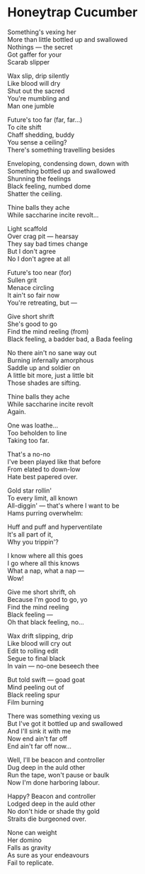 # Honeytrap Cucumber

Something's vexing her  
More than little bottled up and swallowed  
Nothings — the secret  
Got gaffer for your  
Scarab slipper  

Wax slip, drip silently  
Like blood will dry  
Shut out the sacred  
You're mumbling and  
Man one jumble  

Future's too far (far, far...)  
To cite shift  
Chaff shedding, buddy  
You sense a ceiling?  
There's something travelling besides  

Enveloping, condensing down, down with  
Something bottled up and swallowed  
Shunning the feelings  
Black feeling, numbed dome  
Shatter the ceiling.  

Thine balls they ache  
While saccharine incite revolt...  

Light scaffold  
Over crag pit — hearsay  
They say bad times change  
But I don't agree  
No I don't agree at all  

Future's too near (for)  
Sullen grit  
Menace circling  
It ain't so fair now  
You're retreating, but —  

Give short shrift  
She's good to go  
Find the mind reeling (from)  
Black feeling, a badder bad, a Bada feeling  

No there ain't no sane way out  
Burning infernally amorphous  
Saddle up and soldier on  
A little bit more, just a little bit  
Those shades are sifting.  

Thine balls they ache  
While saccharine incite revolt  
Again.  

One was loathe...  
Too beholden to line  
Taking too far.

That's a no-no  
I've been played like that before  
From elated to down-low  
Hate best papered over.

Gold star rollin'  
To every limit, all known  
All-diggin' — that's where I want to be  
Hams purring overwhelm:  

Huff and puff and hyperventilate  
It's all part of it,  
Why you trippin'?  

I know where all this goes  
I go where all this knows  
What a nap, what a nap —  
Wow!  

Give me short shrift, oh  
Because I'm good to go, yo  
Find the mind reeling  
Black feeling —  
Oh that black feeling, no...  

Wax drift slipping, drip  
Like blood will cry out  
Edit to rolling edit  
Segue to final black  
In vain — no-one beseech thee  

But told swift — goad goat  
Mind peeling out of  
Black reeling spur  
Film burning  

There was something vexing us  
But I've got it bottled up and swallowed  
And I'll sink it with me  
Now end ain't far off  
End ain't far off now...  

Well, I'll be beacon and controller  
Dug deep in the auld other  
Run the tape, won't pause or baulk  
Now I'm done harboring labour.

Happy? Beacon and controller  
Lodged deep in the auld other  
No don't hide or shade thy gold  
Straits die burgeoned over.

None can weight  
Her domino  
Falls as gravity  
As sure as your endeavours  
Fail to replicate.